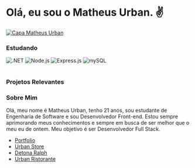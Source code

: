 <h1>Olá, eu sou o Matheus Urban. ✌</h1>
<a href="https://www.linkedin.com/in/urbanykv/"><img src="https://media.licdn.com/dms/image/D4D16AQEbQxhPTkpqqw/profile-displaybackgroundimage-shrink_350_1400/0/1695231198677?e=1706745600&v=beta&t=f2KHKYuPsUoFBKCmjSK53wljbo1zSxdp2pyQizPsnOk" alt="Capa Matheus Urban" /></a>
<br>
<h3>Estudando</h3>
<div>
    <img src="https://img.shields.io/badge/.NET-5C2D91?style=for-the-badge&logo=.net&logoColor=white" alt=".NET" />
    <img src="https://img.shields.io/badge/node.js-6DA55F?style=for-the-badge&logo=node.js&logoColor=white" alt="Node.js" />
    <img src="https://img.shields.io/badge/express.js-%23404d59.svg?style=for-the-badge&logo=express&logoColor=%2361DAFB" alt="Express.js" />
    <img src="https://img.shields.io/badge/mysql-%2300f.svg?style=for-the-badge&logo=mysql&logoColor=white" alt="mySQL" />
</div>
<br>
<h3>Projetos Relevantes</h3>
<div>
    <div>
        <h3>Sobre Mim</h3>
        <p>Olá, meu nome é Matheus Urban, tenho 21 anos, sou estudante de Engenharia de Software e sou Desenvolvedor Front-end.
        Estou sempre aprimorando meus conhecimentos e sempre em busca de ser melhor que o meu eu de ontem.
        Meu objetivo é ser Desenvolvedor Full Stack.</p>
    </div>
    <ul>
        <li><a href="https://portfolio-matheusurban.vercel.app/">Portfolio</a></li>
        <li><a href="https://urban-store-coral.vercel.app/">Urban Store</a></li>
        <li><a href="https://jogo-detona-ralph-one.vercel.app/">Detona Ralph</a></li>
        <li><a href="https://urban-ristorante.vercel.app/">Urban Ristorante</a></li>
    </ul>
</div>